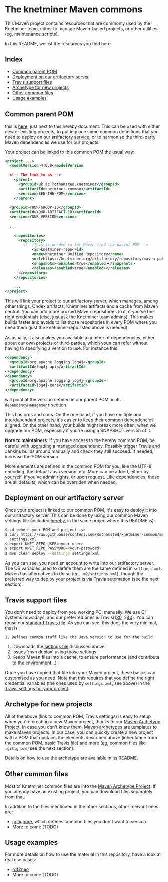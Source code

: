 # The knetminer Maven commons

This Maven project contains resources that are commonly used by the Knetminer team, either to 
manage Maven-based projects, or other utilities (eg, maintenance scripts).

In this README, we list the resources you find here.

## Index
  * [Common parent POM](#common-parent-pom)
  * [Deployment on our artifactory server](#deployment-on-our-artifactory-server)
  * [Travis support files](#travis-support-files)
  * [Archetype for new projects](#archetype-for-new-projects)
  * [Other common files](#other-common-files)
  * [Usage examples](#usage-examples)
  
## Common parent POM

this is [here](pom.xml), just next to this hereby document. This can be used with either new or existing projects,
to put in place some common definitions that you need to deploy on our [artifactory service][10], or to harmonise the
third-party Maven dependencies we use for our projects.

[10]: https://knetminer.org/artifactory/


Your project can be linked to this common POM the usual way:


```xml
<project ...>
  <modelVersion>4.0.0</modelVersion
  
  <!-- The link to us -->
	<parent>
	  <groupId>uk.ac.rothamsted.knetminer</groupId>
	  <artifactId>knetminer-common</artifactId>
	  <version>SEE-THE-POM</version>
	</parent>  
  
  <groupId>YOUR-GROUP-ID</groupId>
  <artifactId>YOUR-ARTIFACT-ID</artifactId>
  <version>YOUR-VERSION<version>

  ...
  
	<repositories>
	  <repository>
	  	<!-- This is needed to let Maven find the parent POM -->
			<id>knetminer-repo</id>
			<name>Knetminer Unified Repository</name>
			<url>https://knetminer.org/artifactory/repository/maven-public</url>
			<snapshots><enabled>true</enabled></snapshots>
			<releases><enabled>true</enabled></releases>
	  </repository>
	</repositories>	
	
	...
</project>
```

This will link your project to our artifactory server, which manages, among other things, Ondex artifacts, Knetminer
artifacts and a cache from Maven central. You can add more proxied Maven repositories to it, if you've the right 
credentials (else, just ask the Knetminer team admins). This makes builds faster and avoids to list those repositories 
in every POM where you need them (just the knetminer-repo listed above is needed).

As usually, it also makes you available a number of dependencies, either about our own projects or third-parties, which
youn can refer without having to specifying a version to use. For instance this:

```xml
<dependency>
  <groupId>org.apache.logging.log4j</groupId>
  <artifactId>log4j-api</artifactId>
</dependency>
<dependency>
  <groupId>org.apache.logging.log4j</groupId>
  <artifactId>log4j-core</artifactId>
</dependency>
```  

will point at the version defined in our parent POM, in its `dependencyManagement` section.  

This has pros and cons. On the one hand, if you have multiple and interdependant projects, it's easier to keep  their 
common dependencies aligned. On the other hand, your builds might break more often, when we upgrade our POM, especially
if you're using a SNAPSHOT version of it.

**Note to maintainers**: if you have access to the hereby common POM, be careful with upgrading a managed dependency.
Possibly trigger Travis and Jenkins builds around manually and check they still succeed. If needed, increase the POM
version.

More elements are defined in the common POM for you, like the UTF-8 encoding, the default Java version, etc. 
More can be added, either by yourself, if you've admin rights, or upon request. Like dependencies, these are all defaults,
which can be overriden when needed.


## Deployment on our artifactory server

Once your project is linked to our common POM, it's easy to deploy it into our artifactory server.
This can be done by using our common Maven settings file (included [hereby][20], in the same projec 
where this README is):.

```bash
$ cd <where your POM and project is>
$ curl https://raw.githubusercontent.com/Rothamsted/knetminer-common/master/settings.xml \
  settings.xml
$ export KNET_REPO_USER=<your-user>
$ export KNET_REPO_PASSWORD=<your-password>
$ mvn clean deploy --settings settings.xml
```

As you can see, you need an account to write into our artifactory server. The OS variables used to define
them are the same defined in `settings.xml`. Maven has alternatives to do so (eg, `.m2/settings.xml`), though the 
preferred way to deploy your project is via Travis automation (see the next section).

[20]: settings.xml


## Travis support files
You don't need to deploy from you working PC, manually. We use CI systems nowadays, and
our preferred ones is Travis(1[30], 2[40]). You can reuse our [standard Travis file][50]. As you can see, this
does the very minimal, that is: 

	1. Defines common stuff like the Java version to use for the build
  1. Downloads the [settings file][20] discussed above
  1. Issues 'mvn deploy' using those settings
  1. Keeps Maven files into a cache, to ensure performance (and contribute to the environment...)

Once you have copied that file into your Maven project, these basics can customised as you need.
Note that this requires that you define the right credential variables (the ones used by `settings.xml`, see above)
in the [Travis settings for your project][60]. 
 

[30]: https://www.vogella.com/tutorials/TravisCi/article.html
[40]: https://docs.travis-ci.com/user/tutorial/
[50]: knetminer-archetype/src/main/resources/archetype-resources/.travis.yml
[60]: https://docs.travis-ci.com/user/environment-variables/#defining-variables-in-repository-settings


## Archetype for new projects

All of the above (link to common POM, Travis settings) is easy to setup when you're creating a new Maven project, thanks
to our [Maven Archetype Project](knetminer-archetype). In case you don't know them, [Maven archetypes][70] are templates
to make Maven projects. In our case, you can quickly create a new project with a POM that contains the elements described
above (inheritance from the common POM, basic Travis file) and more (eg, common files like `.gitignore`, see 
the next section).  

Details on how to use the archetype are available in its README.

[70]: https://maven.apache.org/archetype/maven-archetype-plugin/index.html


## Other common files

Most of Knetminer common files are into the [Maven Archetype Project](knetminer-archetype). If you already have an 
existing project, you can download files separately from that.  

In addition to the files mentioned in the other sections, other relevant ones are:  

  * [.gitignore](knetminer-archetype/.gitignore), which defines common files you don't want to version
  * More to come (TODO)


## Usage examples

For more details on how to use the material in this repository, have a look at real use cases:

  * [rdf2neo](https://github.com/Rothamsted/rdf2neo)
  * More to come (TODO)
 
